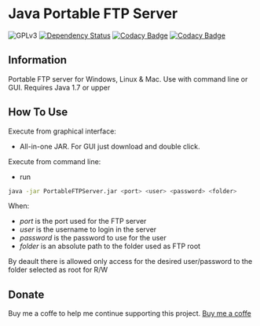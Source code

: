 # Java Portable FTP Server


![GPLv3](http://img.shields.io/badge/license-GPLv3-blue.svg)
[![Dependency Status](https://www.versioneye.com/user/projects/5714cbcbfcd19a0039f1750c/badge.svg?style=flat)](https://www.versioneye.com/user/projects/5714cbcbfcd19a0039f1750c)
[![Codacy Badge](https://app.codacy.com/project/badge/Grade/834042f35f1f4b30bd20e7c19087efaa)](https://www.codacy.com/gh/dubasdey/portable-ftp-server/dashboard?utm_source=github.com&amp;utm_medium=referral&amp;utm_content=dubasdey/portable-ftp-server&amp;utm_campaign=Badge_Grade)
[![Codacy Badge](https://app.codacy.com/project/badge/Coverage/834042f35f1f4b30bd20e7c19087efaa)](https://www.codacy.com/gh/dubasdey/portable-ftp-server/dashboard?utm_source=github.com&utm_medium=referral&utm_content=dubasdey/portable-ftp-server&utm_campaign=Badge_Coverage)

Information
-----------------------------------------------------------------------------------------

Portable FTP server for Windows, Linux & Mac. Use with command line or GUI. Requires Java 1.7 or upper


How To Use	
-----------------------------------------------------------------------------------------

Execute from graphical interface: 
* All-in-one JAR. For GUI just download and double click.

Execute from command line:
* run
```sh 
java -jar PortableFTPServer.jar <port> <user> <password> <folder>
```

When:
* *port* is the port used for the FTP server
* *user* is the username to login in the server
* *password* is the password to use for the user
* *folder* is an absolute path to the folder used as FTP root

By deault there is allowed only access for the desired user/password to the folder selected as root for R/W



Donate
-----------------------------------------------------------------------------------------
Buy me a coffe to help me continue supporting this project. 
<a href="https://www.paypal.com/donate/?hosted_button_id=K6DQ5GLE8KHGY">Buy me a coffe</a>

